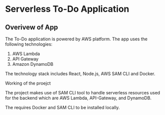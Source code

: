 # Serverless To-Do Application

## Overivew of App

The To-Do application is powered by AWS platform. The app uses the following technologies:

1. AWS Lambda
2. API Gateway
3. Amazon DynamoDB

The technology stack includes React, Node.js, AWS SAM CLI and Docker.

Working of the proejct

The project makes use of SAM CLI tool to handle serverless resources used for the backend which are AWS Lambda, API-Gateway, and DynamoDB.

The requires Docker and SAM CLI to be installed locally.